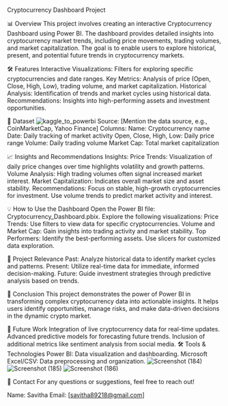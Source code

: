 Cryptocurrency Dashboard Project


📊 Overview
This project involves creating an interactive Cryptocurrency Dashboard using Power BI. The dashboard provides detailed insights into cryptocurrency market trends, including price movements, trading volumes, and market capitalization. The goal is to enable users to explore historical, present, and potential future trends in cryptocurrency markets.

🛠 Features
Interactive Visualizations: Filters for exploring specific cryptocurrencies and date ranges.
Key Metrics: Analysis of price (Open, Close, High, Low), trading volume, and market capitalization.
Historical Analysis: Identification of trends and market cycles using historical data.
Recommendations: Insights into high-performing assets and investment opportunities.


📂 Dataset
![kaggle_to_powerbi](https://github.com/user-attachments/assets/f5e28d84-8a27-4734-8923-9784b3780510)
Source: [Mention the data source, e.g., CoinMarketCap, Yahoo Finance]
Columns:
Name: Cryptocurrency name
Date: Daily tracking of market activity
Open, Close, High, Low: Daily price range
Volume: Daily trading volume
Market Cap: Total market capitalization



📈 Insights and Recommendations
Insights:
Price Trends: Visualization of daily price changes over time highlights volatility and growth patterns.
Volume Analysis: High trading volumes often signal increased market interest.
Market Capitalization: Indicates overall market size and asset stability.
Recommendations:
Focus on stable, high-growth cryptocurrencies for investment.
Use volume trends to predict market activity and interest.



💡 How to Use the Dashboard
Open the Power BI file: Cryptocurrency_Dashboard.pbix.
Explore the following visualizations:
Price Trends: Use filters to view data for specific cryptocurrencies.
Volume and Market Cap: Gain insights into trading activity and market stability.
Top Performers: Identify the best-performing assets.
Use slicers for customized data exploration.



🧠 Project Relevance
Past: Analyze historical data to identify market cycles and patterns.
Present: Utilize real-time data for immediate, informed decision-making.
Future: Guide investment strategies through predictive analysis based on trends.



📜 Conclusion
This project demonstrates the power of Power BI in transforming complex cryptocurrency data into actionable insights. It helps users identify opportunities, manage risks, and make data-driven decisions in the dynamic crypto market.



🚀 Future Work
Integration of live cryptocurrency data for real-time updates.
Advanced predictive models for forecasting future trends.
Inclusion of additional metrics like sentiment analysis from social media.
🛠 Tools & Technologies
Power BI: Data visualization and dashboarding.
Microsoft Excel/CSV: Data preprocessing and organization.
![Screenshot (184)](https://github.com/user-attachments/assets/9b284b59-1620-4ccd-9d95-b932727a1b0d)
![Screenshot (185)](https://github.com/user-attachments/assets/e7860561-e5ea-4a15-841c-c608a0b0a5f7)
![Screenshot (186)](https://github.com/user-attachments/assets/70ad0ba4-adb3-4e66-ace8-e192b8547b94)

💬 Contact
For any questions or suggestions, feel free to reach out!

Name: Savitha
Email: [savitha89218@gmail.com]

